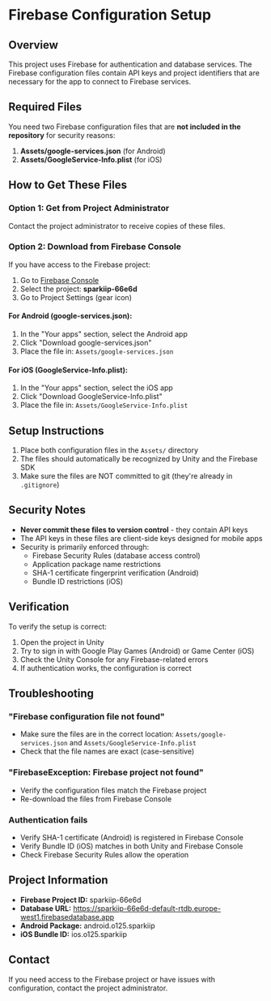 # Firebase Configuration Setup

## Overview
This project uses Firebase for authentication and database services. The Firebase configuration files contain API keys and project identifiers that are necessary for the app to connect to Firebase services.

## Required Files
You need two Firebase configuration files that are **not included in the repository** for security reasons:

1. **Assets/google-services.json** (for Android)
2. **Assets/GoogleService-Info.plist** (for iOS)

## How to Get These Files

### Option 1: Get from Project Administrator
Contact the project administrator to receive copies of these files.

### Option 2: Download from Firebase Console
If you have access to the Firebase project:

1. Go to [Firebase Console](https://console.firebase.google.com/)
2. Select the project: **sparkiip-66e6d**
3. Go to Project Settings (gear icon)

#### For Android (google-services.json):
1. In the "Your apps" section, select the Android app
2. Click "Download google-services.json"
3. Place the file in: `Assets/google-services.json`

#### For iOS (GoogleService-Info.plist):
1. In the "Your apps" section, select the iOS app
2. Click "Download GoogleService-Info.plist"
3. Place the file in: `Assets/GoogleService-Info.plist`

## Setup Instructions

1. Place both configuration files in the `Assets/` directory
2. The files should automatically be recognized by Unity and the Firebase SDK
3. Make sure the files are NOT committed to git (they're already in `.gitignore`)

## Security Notes

- **Never commit these files to version control** - they contain API keys
- The API keys in these files are client-side keys designed for mobile apps
- Security is primarily enforced through:
  - Firebase Security Rules (database access control)
  - Application package name restrictions
  - SHA-1 certificate fingerprint verification (Android)
  - Bundle ID restrictions (iOS)

## Verification

To verify the setup is correct:

1. Open the project in Unity
2. Try to sign in with Google Play Games (Android) or Game Center (iOS)
3. Check the Unity Console for any Firebase-related errors
4. If authentication works, the configuration is correct

## Troubleshooting

### "Firebase configuration file not found"
- Make sure the files are in the correct location: `Assets/google-services.json` and `Assets/GoogleService-Info.plist`
- Check that the file names are exact (case-sensitive)

### "FirebaseException: Firebase project not found"
- Verify the configuration files match the Firebase project
- Re-download the files from Firebase Console

### Authentication fails
- Verify SHA-1 certificate (Android) is registered in Firebase Console
- Verify Bundle ID (iOS) matches in both Unity and Firebase Console
- Check Firebase Security Rules allow the operation

## Project Information

- **Firebase Project ID:** sparkiip-66e6d
- **Database URL:** https://sparkiip-66e6d-default-rtdb.europe-west1.firebasedatabase.app
- **Android Package:** android.o125.sparkiip
- **iOS Bundle ID:** ios.o125.sparkiip

## Contact

If you need access to the Firebase project or have issues with configuration, contact the project administrator.

